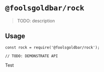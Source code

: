 # `@foolsgoldbar/rock`

> TODO: description

## Usage

```
const rock = require('@foolsgoldbar/rock');

// TODO: DEMONSTRATE API
```

Test